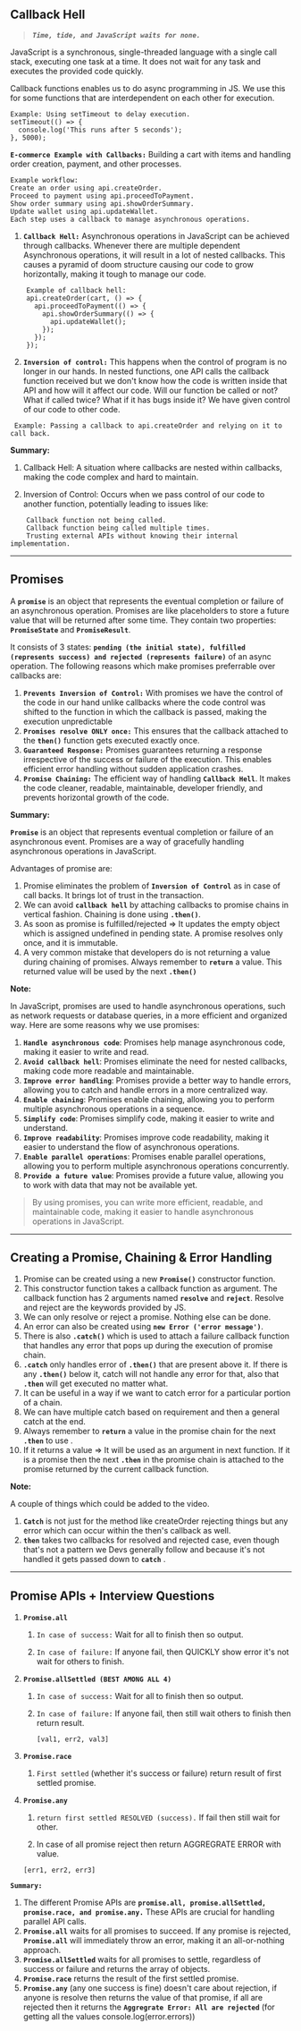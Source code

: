 ## Callback Hell

> **_`Time, tide, and JavaScript waits for none.`_**

JavaScript is a synchronous, single-threaded language with a single call stack, executing one task at a time. It does not wait for any task and executes the provided code quickly.

Callback functions enables us to do async programming in JS. We use this for some functions that are interdependent on each other for execution.

```
Example: Using setTimeout to delay execution.
setTimeout(() => {
  console.log('This runs after 5 seconds');
}, 5000);
```

**`E-commerce Example with Callbacks:`** Building a cart with items and handling order creation, payment, and other processes.

```
Example workflow:
Create an order using api.createOrder.
Proceed to payment using api.proceedToPayment.
Show order summary using api.showOrderSummary.
Update wallet using api.updateWallet.
Each step uses a callback to manage asynchronous operations.
```

1. **`Callback Hell:`** Asynchronous operations in JavaScript can be achieved through callbacks. Whenever there are multiple dependent Asynchronous operations, it will result in a lot of nested callbacks. This causes a pyramid of doom structure causing our code to grow horizontally, making it tough to manage our code.
   >

```
    Example of callback hell:
    api.createOrder(cart, () => {
      api.proceedToPayment(() => {
        api.showOrderSummary(() => {
          api.updateWallet();
        });
      });
    });
```

2. **`Inversion of control:`** This happens when the control of program is no longer in our hands. In nested functions, one API calls the callback function received but we don't know how the code is written inside that API and how will it affect our code. Will our function be called or not? What if called twice? What if it has bugs inside it? We have given control of our code to other code.

` Example: Passing a callback to api.createOrder and relying on it to call back.`

**Summary:**

1. Callback Hell: A situation where callbacks are nested within callbacks, making the code complex and hard to maintain.

2. Inversion of Control: Occurs when we pass control of our code to another function, potentially leading to issues like:

```
    Callback function not being called.
    Callback function being called multiple times.
    Trusting external APIs without knowing their internal implementation.
```

---

## Promises

A **`promise`** is an object that represents the eventual completion or failure of an asynchronous operation. Promises are like placeholders to store a future value that will be returned after some time. They contain two properties: **`PromiseState`** and **`PromiseResult`**.

It consists of 3 states: **`pending (the initial state), fulfilled (represents success) and rejected (represents failure)`** of an async operation.
The following reasons which make promises preferrable over callbacks are:

1. **`Prevents Inversion of Control:`** With promises we have the control of the code in our hand unlike callbacks where the code control was shifted to the function in which the callback is passed, making the execution unpredictable
2. **`Promises resolve ONLY once:`** This ensures that the callback attached to the **`then()`** function gets executed exactly once.
3. **`Guaranteed Response:`** Promises guarantees returning a response irrespective of the success or failure of the execution. This enables efficient error handling without sudden application crashes.
4. **`Promise Chaining:`** The efficient way of handling **`Callback Hell`**. It makes the code cleaner, readable, maintainable, developer friendly, and prevents horizontal growth of the code.

**Summary:**

**`Promise`** is an object that represents eventual completion or failure of an asynchronous event. Promises are a way of gracefully handling asynchronous operations in JavaScript.

Advantages of promise are:

1. Promise eliminates the problem of **`Inversion of Control`** as in case of call backs. It brings lot of trust in the transaction.
2. We can avoid **`callback hell`** by attaching callbacks to promise chains in vertical fashion. Chaining is done using **`.then()`**.
3. As soon as promise is fulfilled/rejected => It updates the empty object which is assigned undefined in pending state. A promise resolves only once, and it is immutable.
4. A very common mistake that developers do is not returning a value during chaining of promises. Always remember to **`return`** a value. This returned value will be used by the next **`.then()`**

**Note:**

In JavaScript, promises are used to handle asynchronous operations, such as network requests or database queries, in a more efficient and organized way. Here are some reasons why we use promises:

1. **`Handle asynchronous code`**: Promises help manage asynchronous code, making it easier to write and read.
2. **`Avoid callback hell`**: Promises eliminate the need for nested callbacks, making code more readable and maintainable.
3. **`Improve error handling`**: Promises provide a better way to handle errors, allowing you to catch and handle errors in a more centralized way.
4. **`Enable chaining`**: Promises enable chaining, allowing you to perform multiple asynchronous operations in a sequence.
5. **`Simplify code`**: Promises simplify code, making it easier to write and understand.
6. **`Improve readability`**: Promises improve code readability, making it easier to understand the flow of asynchronous operations.
7. **`Enable parallel operations`**: Promises enable parallel operations, allowing you to perform multiple asynchronous operations concurrently.
8. **`Provide a future value`**: Promises provide a future value, allowing you to work with data that may not be available yet.

> By using promises, you can write more efficient, readable, and maintainable code, making it easier to handle asynchronous operations in JavaScript.

---

## Creating a Promise, Chaining & Error Handling

1. Promise can be created using a new **`Promise()`** constructor function.
2. This constructor function takes a callback function as argument. The callback function has 2 arguments named **`resolve`** and **`reject`**. Resolve and reject are the keywords provided by JS.
3. We can only resolve or reject a promise. Nothing else can be done.
4. An error can also be created using **`new Error ('error message')`**.
5. There is also **`.catch()`** which is used to attach a failure callback function that handles any error that pops up during the execution of promise chain.
6. **`.catch`** only handles error of **`.then()`** that are present above it. If there is any **`.then()`** below it, catch will not handle any error for that, also that **`.then`** will get executed no matter what.
7. It can be useful in a way if we want to catch error for a particular portion of a chain.
8. We can have multiple catch based on requirement and then a general catch at the end.
9. Always remember to **`return`** a value in the promise chain for the next **`.then`** to use .
10. If it returns a value => It will be used as an argument in next function. If it is a promise then the next **`.then`** in the promise chain is attached to the promise returned by the current callback function.

**Note:**

A couple of things which could be added to the video.

1. **`Catch`** is not just for the method like createOrder rejecting things but any error which can occur within the then's callback as well.
2. **`then`** takes two callbacks for resolved and rejected case, even though that's not a pattern we Devs generally follow and because it's not handled it gets passed down to **`catch`** .

---

## Promise APIs + Interview Questions

1.  **`Promise.all`**

    1. `In case of success:`
       Wait for all to finish then so output.

    2. `In case of failure:`
       If anyone fail, then QUICKLY show error it's not wait for others to finish.

2.  **`Promise.allSettled (BEST AMONG ALL 4)`**

    1. `In case of success:`
       Wait for all to finish then so output.
    2. `In case of failure:`
       If anyone fail, then still wait others to finish then return result.

       `[val1, err2, val3]`

3.  **`Promise.race`**

    1. `First settled` (whether it's success or failure)
       return result of first settled promise.

4.  **`Promise.any`**

    1. `return first settled RESOLVED (success).`
       If fail then still wait for other.

    2. In case of all promise reject then return AGGREGRATE ERROR with value.

    `[err1, err2, err3]`

**`Summary:`**

1. The different Promise APIs are **`promise.all, promise.allSettled, promise.race, and promise.any.`** These APIs are crucial for handling parallel API calls.
2. **`Promise.all`** waits for all promises to succeed. If any promise is rejected, **`Promise.all`** will immediately throw an error, making it an all-or-nothing approach.
3. **`Promise.allSettled`** waits for all promises to settle, regardless of success or failure and returns the array of objects.
4. **`Promise.race`** returns the result of the first settled promise.
5. **`Promise.any`** (any one success is fine) doesn't care about rejection, if anyone is resolve then returns the value of that promise, if all are rejected then it returns the **`Aggregrate Error: All are rejected`** (for getting all the values console.log(error.errors))
